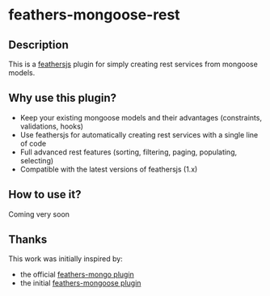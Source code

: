 # feathers-mongoose-rest

## Description

This is a [feathersjs](http://feathersjs.com/) plugin for simply creating rest services from mongoose models.

## Why use this plugin?

- Keep your existing mongoose models and their advantages (constraints, validations, hooks)
- Use feathersjs for automatically creating rest services with a single line of code
- Full advanced rest features (sorting, filtering, paging, populating, selecting)
- Compatible with the latest versions of feathersjs (1.x)

## How to use it?

Coming very soon

## Thanks

This work was initially inspired by:
- the official [feathers-mongo plugin](https://github.com/feathersjs/feathers-mongodb)
- the initial [feathers-mongoose plugin](https://github.com/marshallswain/feathers-mongoose-advanced)